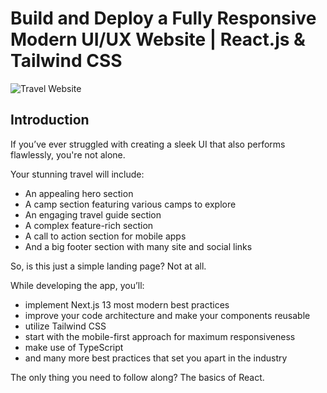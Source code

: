 # Build and Deploy a Fully Responsive Modern UI/UX Website | React.js & Tailwind CSS

![Travel Website](https://i.ibb.co/wrGZhPP/YT-Thumbnails-5.png)

## Introduction

If you’ve ever struggled with creating a sleek UI that also performs flawlessly, you're not alone.

Your stunning travel will include:

- An appealing hero section
- A camp section featuring various camps to explore
- An engaging travel guide section
- A complex feature-rich section
- A call to action section for mobile apps
- And a big footer section with many site and social links

So, is this just a simple landing page? Not at all.

While developing the app, you’ll:

- implement Next.js 13 most modern best practices
- improve your code architecture and make your components reusable
- utilize Tailwind CSS
- start with the mobile-first approach for maximum responsiveness
- make use of TypeScript
- and many more best practices that set you apart in the industry

The only thing you need to follow along? The basics of React.
